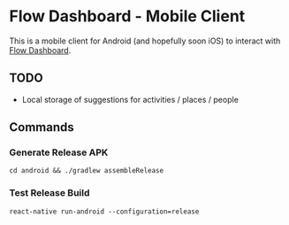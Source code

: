 # Flow Dashboard - Mobile Client

This is a mobile client for Android (and hopefully soon iOS) to interact with [Flow Dashboard](https://github.com/onejgordon/flow-dashboard/).

## TODO

* Local storage of suggestions for activities / places / people

## Commands

### Generate Release APK

`cd android && ./gradlew assembleRelease`

### Test Release Build

`react-native run-android --configuration=release`